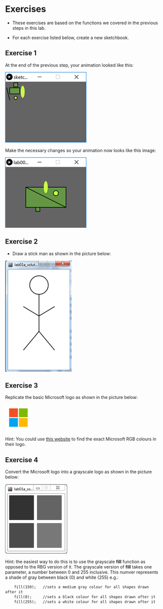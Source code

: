 # Exercises

- These exercises are based on the functions we covered in the previous steps in this lab.

- For each exercise listed below, create a new sketchbook.


## Exercise 1

At the end of the previous step, your animation looked like this:

![](./img/24.png)

Make the necessary changes so your animation now looks like this image:

![](./img/25.png)


## Exercise 2

- Draw a stick man as shown in the picture below:

![Basic Stick Man](./img/26.png)


## Exercise 3

Replicate the basic Microsoft logo as shown in the picture below:

![Basic Microsoft Logo](./img/27.png)

Hint:  You could use [this website](http://designpieces.com/2014/11/brand-colours/) to find the exact Microsoft RGB colours in their logo.


## Exercise 4

Convert the Microsoft logo into a grayscale logo as shown in the picture below:

![Greyscale version of the Microsoft logo](./img/28.png)

Hint: the easiest way to do this is to use the grayscale **fill** function as opposed to the RBG version of it.  The grayscale version of **fill** takes one parameter, a number between 0 and 255 inclusive.  This numver represents a shade of gray between black (0) and white (255) e.g.:

~~~
    fill(150);   //sets a medium gray colour for all shapes drawn after it
    fill(0);     //sets a black colour for all shapes drawn after it
    fill(255);   //sets a white colour for all shapes drawn after it
~~~ 

